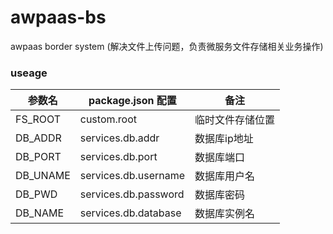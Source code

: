 # awpaas-bs

awpaas border system (解决文件上传问题，负责微服务文件存储相关业务操作)

### useage

参数名 | package.json 配置 | 备注
----- | ----- | ----- 
FS_ROOT | custom.root | 临时文件存储位置 
DB_ADDR | services.db.addr | 数据库ip地址 
DB_PORT | services.db.port | 数据库端口 
DB_UNAME | services.db.username | 数据库用户名 
DB_PWD | services.db.password | 数据库密码 
DB_NAME | services.db.database | 数据库实例名 
